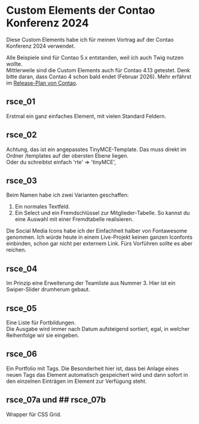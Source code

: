# Custom Elements der Contao Konferenz 2024

Diese Custom Elements habe ich für meinen Vortrag auf der Contao Konferenz 2024 verwendet.

Alle Beispiele sind für Contao 5.x entstanden, weil ich auch Twig nutzen wollte.<br>
Mittlerweile sind die Custom Elements auch für Contao 4.13 getestet. Denk bitte daran, dass Contao 4 schon bald endet (Februar 2026). Mehr erfährst im [Release-Plan von Contao](https://contao.org/de/release-plan).

## rsce_01

Erstmal ein ganz einfaches Element, mit vielen Standard Feldern.

## rsce_02

Achtung, das ist ein angepasstes TinyMCE-Template. Das muss direkt im Ordner /templates auf der obersten Ebene liegen.<br>
Oder du schreibtst einfach 'rte' => 'tinyMCE',

## rsce_03

Beim Namen habe ich zwei Varianten geschaffen:
1. Ein normales Textfeld.
2. Ein Select und ein Fremdschlüssel zur Mitglieder-Tabelle. So kannst du eine Auswahl mit einer Fremdtabelle realisieren.

Die Social Media Icons habe ich der Einfachheit halber von Fontawesome genommen. Ich würde heute in einem Live-Projekt keinen ganzen Iconfonts einbinden, schon gar nicht per externem Link.
Fürs Vorführen sollte es aber reichen.

## rsce_04

Im Prinzip eine Erweiterung der Teamliste aus Nummer 3. Hier ist ein Swiper-Slider drumherum gebaut.

## rsce_05

Eine Liste für Fortbildungen.<br>
Die Ausgabe wird immer nach Datum aufsteigend sortiert, egal, in welcher Reihenfolge wir sie eingeben.

## rsce_06

Ein Portfolio mit Tags. Die Besonderheit hier ist, dass bei Anlage eines neuen Tags das Element automatisch gespeichert wird und dann sofort in den einzelnen Einträgen im Element zur Verfügung steht.

## rsce_07a und ## rsce_07b

Wrapper für CSS Grid.